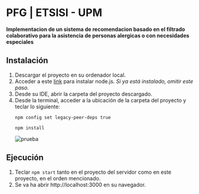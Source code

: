 # PFG | ETSISI - UPM 
**Implementacion de un sistema de recomendacion basado en el filtrado colaborativo para la asistencia de personas alergicas o con necesidades especiales**

## Instalación
1. Descargar el proyecto en su ordenador local.
2. Acceder a este [link](https://nodejs.org/es/download) para instalar node.js.  *Si ya está instalado, omitir este paso.*
3. Desde su IDE, abrir la carpeta del proyecto descargado.
4. Desde la terminal, acceder a la ubicación de la carpeta del proyecto y teclar lo siguiente:
    ```
    npm config set legacy-peer-deps true
    ```   
    ```
    npm install
   
    ``` 
    ![prueba](https://github.com/SoniaZhang9/bimbles-front/assets/78765878/265435a9-4e1a-4996-a7d7-eab0fee39bcf)
## Ejecución

1. Teclar `npm start` tanto en el proyecto del servidor como en este proyecto, en el orden mencionado.
2. Se va ha abrir http://localhost:3000 en su navegador.
